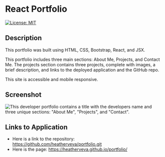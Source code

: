 # React Portfolio

[![License: MIT](https://img.shields.io/badge/License-MIT-yellow.svg)](https://opensource.org/licenses/MIT)

## Description

This portfolio was built using HTML, CSS, Bootstrap, React, and JSX.

This portfolio includes three main sections: About Me, Projects, and Contact Me. The projects section contains three projects, complete with images, a brief description, and links to the deployed application and the GitHub repo.

This site is accessible and mobile responsive.

## Screenshot

![This developer portfolio contains a title with the developers name and three unique sections: "About Me", "Projects", and "Contact".](./assets/portfolio.png)

## Links to Application

- Here is a link to the repository: https://github.com/heatherveva/portfolio.git
- Here is the page: https://heatherveva.github.io/portfolio/
